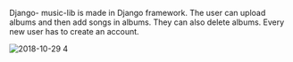 Django- music-lib is made in Django framework. The user can upload albums and then add songs in albums.
They can also delete albums. Every new user has to create an account.

![2018-10-29 4](https://user-images.githubusercontent.com/21220767/47664452-1c061100-dbc5-11e8-871f-7386b9e4068d.png)


